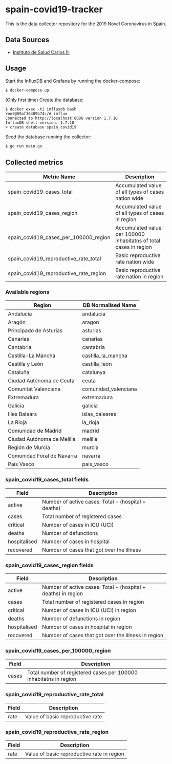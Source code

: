 # spain-covid19-tracker
This is the data collector repository for the 2019 Novel Coronavirus in Spain.

## Data Sources
* [Instituto de Salud Carlos III](https://covid19.isciii.es/)

## Usage

Start the InfluxDB and Grafana by running the docker-compose:
```bash
$ docker-compose up
```

(Only first time) Create the database:
```shell
$ docker exec -ti influxdb bash
root@89af36489b74:/# influx
Connected to http://localhost:8086 version 1.7.10
InfluxDB shell version: 1.7.10
> create database spain_covid19
```

Seed the database running the collector:
```bash
$ go run main.go
```

## Collected metrics

| Metric Name | Description |
|-------------|-------------|
| spain_covid19_cases_total | Accumulated value of all types of cases nation wide |
| spain_covid19_cases_region | Accumulated value of all types of cases in region |
| spain_covid19_cases_per_100000_region | Accumulated value per 100000 inhabitatns of total cases in region |
| spain_covid19_reproductive_rate_total | Basic reproductive rate nation wide |
| spain_covid19_reproductive_rate_region | Basic reproductive rate nation in region |

### Available regions

| Region | DB Normalised Name |
|--------|--------------------|
| Andalucía | andalucia |
| Aragón | aragon |
| Principado de Asturias | asturias |
| Canarias | canarias |
| Cantabria | cantabria |
| Castilla-La Mancha | castilla_la_mancha |
| Castilla y León | castilla_leon |
| Cataluña | catalunya |
| Ciudad Autónoma de Ceuta | ceuta |
| Comunitat Valenciana | comunidad_valenciana |
| Extremadura | extremadura |
| Galicia | galicia |
| Illes Balears | islas_baleares |
| La Rioja | la_rioja |
| Comunidad de Madrid | madrid |
| Ciudad Autónoma de Melilla | melilla |
| Región de Murcia | murcia |
| Comunidad Foral de Navarra | navarra |
| País Vasco | pais_vasco |

### spain_covid19_cases_total fields

| Field | Description |
|-------|-------------|
| active | Number of active cases: Total - (hospital + deaths) |
| cases | Total number of registered cases |
| critical | Number of cases in ICU (UCI)|
| deaths | Number of defunctions  |
| hospitalised | Number of cases in hospital |
| recovered | Number of cases that got over the illness |

### spain_covid19_cases_region fields

| Field | Description |
|-------|-------------|
| active | Number of active cases: Total - (hospital + deaths) in region |
| cases | Total number of registered cases in region |
| critical | Number of cases in ICU (UCI) in region |
| deaths | Number of defunctions in region |
| hospitalised | Number of cases in hospital in region |
| recovered | Number of cases that got over the illness in region |

### spain_covid19_cases_per_100000_region

| Field | Description |
|-------|-------------|
| cases | Total number of registered cases per 100000 inhabitatns in region |

### spain_covid19_reproductive_rate_total 

| Field | Description |
|-------|-------------|
| rate | Value of basic reproductive rate |

### spain_covid19_reproductive_rate_region 

| Field | Description |
|-------|-------------|
| rate | Value of basic reproductive rate in region |
